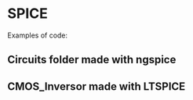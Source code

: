 # SPICE
Examples of code:

## Circuits folder made with ngspice 
## CMOS_Inversor made with LTSPICE
